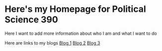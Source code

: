 # Here's my Homepage for Political Science 390

Here I want to add more information about who I am and what I want to do

Here are links to my blogs
[Blog 1](Blog1.md)
[Blog 2](Blog2.md)
[Blog 3](Blog3.md)
